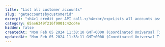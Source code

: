 ```yaml
---
title: "List all customer accounts"
slug: "getaccountsbycustomerid"
excerpt: "<h4>1 credit per API call.</h4><br/><p>Lists all accounts associated with a customer. Only active accounts are visible.</p>"
category: 65ae6349f216f9001c42cd4e
hidden: false
createdAt: "Mon Feb 05 2024 11:38:10 GMT+0000 (Coordinated Universal Time)"
updatedAt: "Mon Feb 05 2024 11:38:11 GMT+0000 (Coordinated Universal Time)"
---
```

